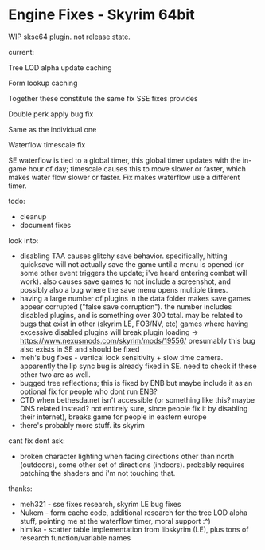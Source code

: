 # Engine Fixes - Skyrim 64bit

WIP skse64 plugin. not release state.

current:

Tree LOD alpha update caching

Form lookup caching

Together these constitute the same fix SSE fixes provides


Double perk apply bug fix

Same as the individual one


Waterflow timescale fix

SE waterflow is tied to a global timer, this global timer updates with the in-game hour of day; timescale causes this to move slower or faster, which makes water flow slower or faster. Fix makes waterflow use a different timer.

todo:

- cleanup
- document fixes

look into:

- disabling TAA causes glitchy save behavior. specifically, hitting quicksave will not actually save the game until a menu is opened (or some other event triggers the update; i've heard entering combat will work). also causes save games to not include a screenshot, and possibly also a bug where the save menu opens multiple times.
- having a large number of plugins in the data folder makes save games appear corrupted ("false save corruption"). the number includes disabled plugins, and is something over 300 total. may be related to bugs that exist in other (skyrim LE, FO3/NV, etc) games where having excessive disabled plugins will break plugin loading -> https://www.nexusmods.com/skyrim/mods/19556/ presumably this bug also exists in SE and should be fixed
- meh's bug fixes - vertical look sensitivity + slow time camera. apparently the lip sync bug is already fixed in SE. need to check if these other two are as well.
- bugged tree reflections; this is fixed by ENB but maybe include it as an optional fix for people who dont run ENB?
- CTD when bethesda.net isn't accessible (or something like this? maybe DNS related instead? not entirely sure, since people fix it by disabling their internet), breaks game for people in eastern europe 
- there's probably more stuff. its skyrim

cant fix dont ask:

- broken character lighting when facing directions other than north (outdoors), some other set of directions (indoors). probably requires patching the shaders and i'm not touching that.

thanks:

- meh321 - sse fixes research, skyrim LE bug fixes
- Nukem - form cache code, additional research for the tree LOD alpha stuff, pointing me at the waterflow timer, moral support :^)
- himika - scatter table implementation from libskyrim (LE), plus tons of research function/variable names




